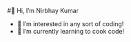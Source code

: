  #👋 Hi, I’m Nirbhay Kumar
- 👀 I’m interested in any sort of coding!
- 🌱 I’m currently learning to cook code!


<!---
Nirbhay97/Nirbhay97 is a ✨ special ✨ repository because its `README.md` (this file) appears on your GitHub profile.
You can click the Preview link to take a look at your changes.
--->
